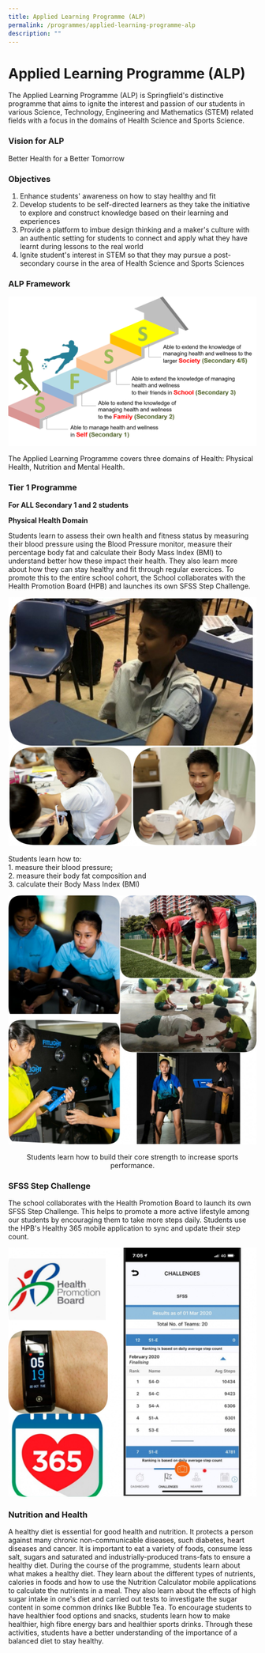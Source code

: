 ```yaml
---
title: Applied Learning Programme (ALP)
permalink: /programmes/applied-learning-programme-alp
description: ""
---
```

# **Applied Learning Programme (ALP)**

The Applied Learning Programme (ALP) is Springfield's distinctive programme that aims to ignite the interest and passion of our students in various Science, Technology, Engineering and Mathematics (STEM) related fields with a focus in the domains of Health Science and Sports Science.  

### Vision for ALP

Better Health for a Better Tomorrow  

### Objectives

1.  Enhance students' awareness on how to stay healthy and fit
2.  Develop students to be self-directed learners as they take the initiative to explore and construct knowledge based on their learning and experiences
3.  Provide a platform to imbue design thinking and a maker's culture with an authentic setting for students to connect and apply what they have learnt during lessons to the real world
4.  Ignite student's interest in STEM so that they may pursue a post-secondary course in the area of Health Science and Sports Sciences

 
### ALP Framework

![](/images/Picture1.png)

The Applied Learning Programme covers three domains of Health: Physical Health, Nutrition and Mental Health.

  

### Tier 1 Programme

**For ALL Secondary 1 and 2 students**

**Physical Health Domain**

Students learn to assess their own health and fitness status by measuring their blood pressure using the Blood Pressure monitor, measure their percentage body fat and calculate their Body Mass Index (BMI) to understand better how these impact their health. They also learn more about how they can stay healthy and fit through regular exercices. To promote this to the entire school cohort, the School collaborates with the Health Promotion Board (HPB) and launches its own SFSS Step Challenge.

![](/images/Tier%201%20Programme-.jpg)

Students learn how to:    
1\. measure their blood pressure;    
2\. measure their body fat composition and     
3\. calculate their Body Mass Index (BMI)

![](/images/Tier%201%20Programme_.jpg)
<center>Students learn how to build their core strength to increase sports performance.</center>

### SFSS Step Challenge  

The school collaborates with the Health Promotion Board to launch its own SFSS Step Challenge. This helps to promote a more active lifestyle among our students by encouraging them to take more steps daily. Students use the HPB's Healthy 365 mobile application to sync and update their step count.

![](/images/SFSS%20Steps%20Challenge.jpg)

### Nutrition and Health

A healthy diet is essential for good health and nutrition. It protects a person against many chronic non-communicable diseases, such diabetes, heart diseases and cancer. It is important to eat a variety of foods, consume less salt, sugars and saturated and industrially-produced trans-fats to ensure a healthy diet. During the course of the programme, students learn about what makes a healthy diet. They learn about the different types of nutrients, calories in foods and how to use the Nutrition Calculator mobile applications to calculate the nutrients in a meal. They also learn about the effects of high sugar intake in one's diet and carried out tests to investigate the sugar content in some common drinks like Bubble Tea. To encourage students to have healthier food options and snacks, students learn how to make healthier, high fibre energy bars and healthier sports drinks. Through these activities, students have a better understanding of the importance of a balanced diet to stay healthy.